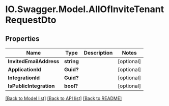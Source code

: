 # IO.Swagger.Model.AllOfInviteTenantRequestDto
## Properties

Name | Type | Description | Notes
------------ | ------------- | ------------- | -------------
**InvitedEmailAddress** | **string** |  | [optional] 
**ApplicationId** | **Guid?** |  | [optional] 
**IntegrationId** | **Guid?** |  | [optional] 
**IsPublicIntegration** | **bool?** |  | [optional] 

[[Back to Model list]](../README.md#documentation-for-models) [[Back to API list]](../README.md#documentation-for-api-endpoints) [[Back to README]](../README.md)

